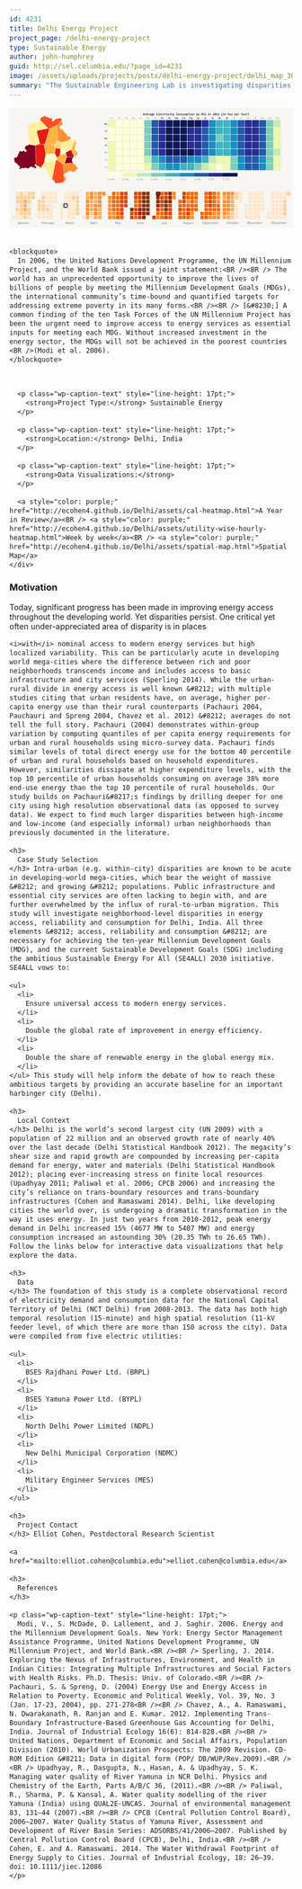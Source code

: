 ```yaml
---
id: 4231
title: Delhi Energy Project
project_page: /delhi-energy-project
type: Sustainable Energy
author: john-humphrey
guid: http://sel.columbia.edu/?page_id=4231
image: /assets/uploads/projects/posts/delhi-energy-project/delhi_map_300x329.png
summary: "The Sustainable Engineering Lab is investigating disparities in electricity access and consumption in the capital of India. High resolution electricity load data at the 11-kV feeder level was collected for 2010 – 2013 from all five electricity distributions companies serving Delhi — including three private utilities, the New Delhi Municipal Corporation (NDMC) and the Military Engineer Services (MES). Clusters of feeders comprising sub-grids were geo-coded and Voronoi polygons were created to approximate the area being serviced by each. These “grid areas” (dashed lines) have been overlaid on an administrative map of Delhi and its 9 districts. We are currently looking for population, income, and other socio-economic/demographic data at the district/sub-district level that can then be associated with the weekly electricity consumption data recorded for each grid."
---
```

<div class="row-fluid">
  <div class="col-sm-12">
    <img src="/assets/uploads/projects/posts/delhi-energy-project/Dehli_energy_header_939x400.png" alt="Delhi Electric Data Viz" />
  </div>
</div>

<div class="row-fluid">
  <div class="span9">
    &nbsp; 
    
    <blockquote>
      In 2006, the United Nations Development Programme, the UN Millennium Project, and the World Bank issued a joint statement:<BR /><BR /> The world has an unprecedented opportunity to improve the lives of billions of people by meeting the Millennium Development Goals (MDGs), the international community’s time-bound and quantified targets for addressing extreme poverty in its many forms.<BR /><BR /> [&#8230;] A common finding of the ten Task Forces of the UN Millennium Project has been the urgent need to improve access to energy services as essential inputs for meeting each MDG. Without increased investment in the energy sector, the MDGs will not be achieved in the poorest countries <BR />(Modi et al. 2006).
    </blockquote>
  </div>
  
  <div class="row-fluid">
    <div class="span3">
      <BR /> 
      
      <p class="wp-caption-text" style="line-height: 17pt;">
        <strong>Project Type:</strong> Sustainable Energy
      </p>
      
      <p class="wp-caption-text" style="line-height: 17pt;">
        <strong>Location:</strong> Delhi, India
      </p>
      
      <p class="wp-caption-text" style="line-height: 17pt;">
        <strong>Data Visualizations:</strong>
      </p>
      
      <a style="color: purple;" href="http://ecohen4.github.io/Delhi/assets/cal-heatmap.html">A Year in Review</a><BR /> <a style="color: purple;" href="http://ecohen4.github.io/Delhi/assets/utility-wise-hourly-heatmap.html">Week by week</a><BR /> <a style="color: purple;" href="http://ecohen4.github.io/Delhi/assets/spatial-map.html">Spatial Map</a>
    </div>
  </div>
</div>

<div class="row-fluid">
  <div class="span12">
    <h3>
      Motivation
    </h3> Today, significant progress has been made in improving energy access throughout the developing world. Yet disparities persist. One critical yet often under-appreciated area of disparity is in places 
    
    <i>with</i> nominal access to modern energy services but high localized variability. This can be particularly acute in developing world mega-cities where the difference between rich and poor neighborhoods transcends income and includes access to basic infrastructure and city services (Sperling 2014). While the urban-rural divide in energy access is well known &#8212; with multiple studies citing that urban residents have, on average, higher per-capita energy use than their rural counterparts (Pachauri 2004, Pauchauri and Spreng 2004, Chavez et al. 2012) &#8212; averages do not tell the full story. Pachauri (2004) demonstrates within-group variation by computing quantiles of per capita energy requirements for urban and rural households using micro-survey data. Pachauri finds similar levels of total direct energy use for the bottom 40 percentile of urban and rural households based on household expenditures. However, similarities dissipate at higher expenditure levels, with the top 10 percentile of urban households consuming on average 38% more end-use energy than the top 10 percentile of rural households. Our study builds on Pachauri&#8217;s findings by drilling deeper for one city using high resolution observational data (as opposed to survey data). We expect to find much larger disparities between high-income and low-income (and especially informal) urban neighborhoods than previously documented in the literature. 
    
    <h3>
      Case Study Selection
    </h3> Intra-urban (e.g. within-city) disparities are known to be acute in developing-world mega-cities, which bear the weight of massive &#8212; and growing &#8212; populations. Public infrastructure and essential city services are often lacking to begin with, and are further overwhelmed by the influx of rural-to-urban migration. This study will investigate neighborhood-level disparities in energy access, reliability and consumption for Delhi, India. All three elements &#8212; access, reliability and consumption &#8212; are necessary for achieving the ten-year Millennium Development Goals (MDG), and the current Sustainable Development Goals (SDG) including the ambitious Sustainable Energy For All (SE4ALL) 2030 initiative. SE4ALL vows to: 
    
    <ul>
      <li>
        Ensure universal access to modern energy services.
      </li>
      <li>
        Double the global rate of improvement in energy efficiency.
      </li>
      <li>
        Double the share of renewable energy in the global energy mix.
      </li>
    </ul> This study will help inform the debate of how to reach these ambitious targets by providing an accurate baseline for an important harbinger city (Delhi). 
    
    <h3>
      Local Context
    </h3> Delhi is the world’s second largest city (UN 2009) with a population of 22 million and an observed growth rate of nearly 40% over the last decade (Delhi Statistical Handbook 2012). The megacity’s shear size and rapid growth are compounded by increasing per-capita demand for energy, water and materials (Delhi Statistical Handbook 2012); placing ever-increasing stress on finite local resources (Upadhyay 2011; Paliwal et al. 2006; CPCB 2006) and increasing the city’s reliance on trans-boundary resources and trans-boundary infrastructures (Cohen and Ramaswami 2014). Delhi, like developing cities the world over, is undergoing a dramatic transformation in the way it uses energy. In just two years from 2010-2012, peak energy demand in Delhi increased 15% (4677 MW to 5407 MW) and energy consumption increased an astounding 30% (20.35 TWh to 26.65 TWh). Follow the links below for interactive data visualizations that help explore the data. 
    
    <h3>
      Data
    </h3> The foundation of this study is a complete observational record of electricity demand and consumption data for the National Capital Territory of Delhi (NCT Delhi) from 2008-2013. The data has both high temporal resolution (15-minute) and high spatial resolution (11-kV feeder level, of which there are more than 150 across the city). Data were compiled from five electric utilities: 
    
    <ul>
      <li>
        BSES Rajdhani Power Ltd. (BRPL)
      </li>
      <li>
        BSES Yamuna Power Ltd. (BYPL)
      </li>
      <li>
        North Delhi Power Limited (NDPL)
      </li>
      <li>
        New Delhi Municipal Corporation (NDMC)
      </li>
      <li>
        Military Engineer Services (MES)
      </li>
    </ul>
    
    <h3>
      Project Contact
    </h3> Elliot Cohen, Postdoctoral Research Scientist 
    
    <a href="mailto:elliot.cohen@columbia.edu">elliot.cohen@columbia.edu</a> 
    
    <h3>
      References
    </h3>
    
    <p class="wp-caption-text" style="line-height: 17pt;">
      Modi, V., S. McDade, D. Lallement, and J. Saghir. 2006. Energy and the Millennium Development Goals. New York: Energy Sector Management Assistance Programme, United Nations Development Programme, UN Millennium Project, and World Bank.<BR /><BR /> Sperling, J. 2014. Exploring the Nexus of Infrastructures, Environment, and Health in Indian Cities: Integrating Multiple Infrastructures and Social Factors with Health Risks. Ph.D. Thesis: Univ. of Colorado.<BR /><BR /> Pachauri, S. & Spreng, D. (2004) Energy Use and Energy Access in Relation to Poverty. Economic and Political Weekly, Vol. 39, No. 3 (Jan. 17-23, 2004), pp. 271-278<BR /><BR /> Chavez, A., A. Ramaswami, N. Dwarakanath, R. Ranjan and E. Kumar. 2012. Implementing Trans-Boundary Infrastructure-Based Greenhouse Gas Accounting for Delhi, India. Journal of Industrial Ecology 16(6): 814-828.<BR /><BR /> United Nations, Department of Economic and Social Affairs, Population Division (2010). World Urbanization Prospects: The 2009 Revision. CD-ROM Edition &#8211; Data in digital form (POP/ DB/WUP/Rev.2009).<BR /><BR /> Upadhyay, R., Dasgupta, N., Hasan, A. & Upadhyay, S. K. Managing water quality of River Yamuna in NCR Delhi. Physics and Chemistry of the Earth, Parts A/B/C 36, (2011).<BR /><BR /> Paliwal, R., Sharma, P. & Kansal, A. Water quality modelling of the river Yamuna (India) using QUAL2E-UNCAS. Journal of environmental management 83, 131–44 (2007).<BR /><BR /> CPCB (Central Pollution Control Board), 2006–2007. Water Quality Status of Yamuna River, Assessment and Development of River Basin Series: ADSORBS/41/2006–2007. Published by Central Pollution Control Board (CPCB), Delhi, India.<BR /><BR /> Cohen, E. and A. Ramaswami. 2014. The Water Withdrawal Footprint of Energy Supply to Cities. Journal of Industrial Ecology, 18: 26–39. doi: 10.1111/jiec.12086
    </p>
  </div>
</div>
